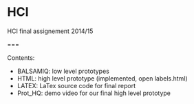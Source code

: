 HCI
===

HCI final assignement 2014/15

===

Contents:
* BALSAMIQ: low level prototypes
* HTML: high level prototype (implemented, open labels.html)
* LATEX: LaTex source code for final report
* Prot_HQ: demo video for our final high level prototype